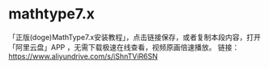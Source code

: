 # mathtype7.x
「正版(doge)MathType7.x安装教程」，点击链接保存，或者复制本段内容，打开「阿里云盘」APP ，无需下载极速在线查看，视频原画倍速播放。
链接：https://www.aliyundrive.com/s/iShnTViR6SN
